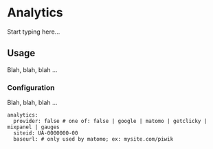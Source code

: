 # Analytics

Start typing here...

## Usage

Blah, blah, blah ...

### Configuration

Blah, blah, blah ...

```
analytics:
  provider: false # one of: false | google | matomo | getclicky | mixpanel | gauges 
  siteid: UA-0000000-00
  baseurl: # only used by matomo; ex: mysite.com/piwik
```